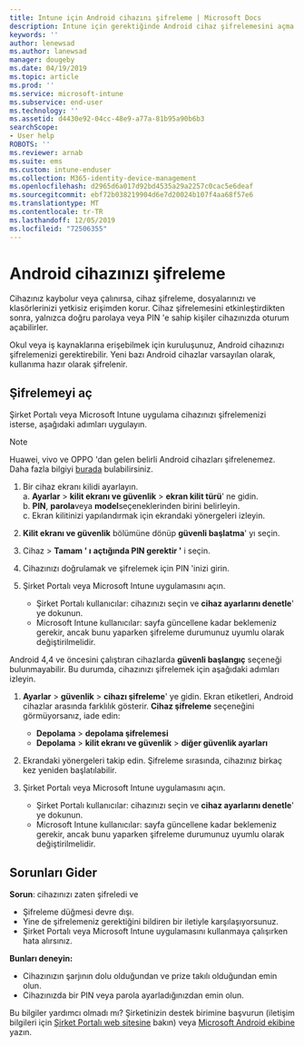 ```yaml
---
title: Intune için Android cihazını şifreleme | Microsoft Docs
description: Intune için gerektiğinde Android cihaz şifrelemesini açma adımları
keywords: ''
author: lenewsad
ms.author: lanewsad
manager: dougeby
ms.date: 04/19/2019
ms.topic: article
ms.prod: ''
ms.service: microsoft-intune
ms.subservice: end-user
ms.technology: ''
ms.assetid: d4430e92-04cc-48e9-a77a-81b95a90b6b3
searchScope:
- User help
ROBOTS: ''
ms.reviewer: arnab
ms.suite: ems
ms.custom: intune-enduser
ms.collection: M365-identity-device-management
ms.openlocfilehash: d2965d6a017d92bd4535a29a2257c0cac5e6deaf
ms.sourcegitcommit: ebf72b038219904d6e7d20024b107f4aa68f57e6
ms.translationtype: MT
ms.contentlocale: tr-TR
ms.lasthandoff: 12/05/2019
ms.locfileid: "72506355"
---
```

# <a name="encrypting-your-android-device"></a>Android cihazınızı şifreleme

Cihazınız kaybolur veya çalınırsa, cihaz şifreleme, dosyalarınızı ve klasörlerinizi yetkisiz erişimden korur. Cihaz şifrelemesini etkinleştirdikten sonra, yalnızca doğru parolaya veya PIN 'e sahip kişiler cihazınızda oturum açabilirler. 

Okul veya iş kaynaklarına erişebilmek için kuruluşunuz, Android cihazınızı şifrelemenizi gerektirebilir. Yeni bazı Android cihazlar varsayılan olarak, kullanıma hazır olarak şifrelenir.  

## <a name="turn-on-encryption"></a>Şifrelemeyi aç

Şirket Portalı veya Microsoft Intune uygulama cihazınızı şifrelemenizi isterse, aşağıdaki adımları uygulayın. 

> [!Note]
> Huawei, vivo ve OPPO 'dan gelen belirli Android cihazları şifrelenemez. Daha fazla bilgiyi [burada](your-device-appears-encrypted-but-cp-says-otherwise-android.md) bulabilirsiniz.  

1. Bir cihaz ekranı kilidi ayarlayın.  
    a. **Ayarlar** > **kilit ekranı ve güvenlik** > **ekran kilit türü**' ne gidin.  
    b. **PIN**, **parola**veya **model**seçeneklerinden birini belirleyin.  
    c. Ekran kilitinizi yapılandırmak için ekrandaki yönergeleri izleyin.  

2. **Kilit ekranı ve güvenlik** bölümüne dönüp **güvenli başlatma**' yı seçin.
3. Cihaz > **Tamam ' ı** **açtığında PIN gerektir '** i seçin.
4. Cihazınızı doğrulamak ve şifrelemek için PIN 'inizi girin.
5. Şirket Portalı veya Microsoft Intune uygulamasını açın.
    * Şirket Portalı kullanıcılar: cihazınızı seçin ve **cihaz ayarlarını denetle**' ye dokunun. 
    * Microsoft Intune kullanıcılar: sayfa güncellene kadar beklemeniz gerekir, ancak bunu yaparken şifreleme durumunuz uyumlu olarak değiştirilmelidir.  

Android 4,4 ve öncesini çalıştıran cihazlarda **güvenli başlangıç** seçeneği bulunmayabilir. Bu durumda, cihazınızı şifrelemek için aşağıdaki adımları izleyin.

1. **Ayarlar** > **güvenlik** > **cihazı şifreleme**' ye gidin. Ekran etiketleri, Android cihazlar arasında farklılık gösterir. **Cihaz şifreleme** seçeneğini görmüyorsanız, iade edin:
    * **Depolama** > **depolama şifrelemesi**
    * **Depolama** > **kilit ekranı ve güvenlik** > **diğer güvenlik ayarları** 

2. Ekrandaki yönergeleri takip edin. Şifreleme sırasında, cihazınız birkaç kez yeniden başlatılabilir.
3. Şirket Portalı veya Microsoft Intune uygulamasını açın.
    * Şirket Portalı kullanıcılar: cihazınızı seçin ve **cihaz ayarlarını denetle**' ye dokunun.  
    * Microsoft Intune kullanıcılar: sayfa güncellene kadar beklemeniz gerekir, ancak bunu yaparken şifreleme durumunuz uyumlu olarak değiştirilmelidir.

## <a name="troubleshoot"></a>Sorunları Gider  
**Sorun**: cihazınızı zaten şifreledi ve

- Şifreleme düğmesi devre dışı.
- Yine de şifrelemeniz gerektiğini bildiren bir iletiyle karşılaşıyorsunuz.
- Şirket Portalı veya Microsoft Intune uygulamasını kullanmaya çalışırken hata alırsınız.

**Bunları deneyin:**

- Cihazınızın şarjının dolu olduğundan ve prize takılı olduğundan emin olun.  
- Cihazınızda bir PIN veya parola ayarladığınızdan emin olun.  

Bu bilgiler yardımcı olmadı mı? Şirketinizin destek birimine başvurun (iletişim bilgileri için [Şirket Portalı web sitesine](https://go.microsoft.com/fwlink/?linkid=2010980) bakın) veya <a href="mailto:wintunedroidfbk@microsoft.com?subject=I'm having trouble with encryption on my Android device&body=Describe the issue you're experiencing here.">Microsoft Android ekibine</a> yazın.  
